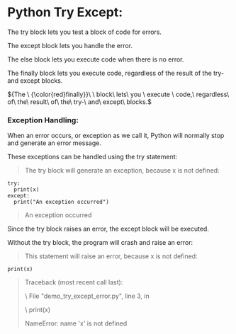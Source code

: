 # Python Try Except:

The try block lets you test a block of code for errors.

The except block lets you handle the error.

The else block lets you execute code when there is no error.

The finally block lets you execute code, regardless of the result of the try- and except blocks.

${The \ {\color{red}finally}}\ \ block\ lets\ you \ execute \ code,\ regardless\ of\ the\ result\ of\ the\ try-\ and\ except\ blocks.$

### Exception Handling:

When an error occurs, or exception as we call it, Python will normally stop and generate an error message.

These exceptions can be handled using the try statement:

> The try block will generate an exception, because x is not defined:

```
try:
  print(x)
except:
  print("An exception occurred")
```

> An exception occurred

Since the try block raises an error, the except block will be executed.

Without the try block, the program will crash and raise an error:

> This statement will raise an error, because x is not defined:

```print(x)```

> Traceback (most recent call last):
> 
> \ File "demo_try_except_error.py", line 3, in <module>
>
> \   print(x)
>
>  NameError: name 'x' is not defined
